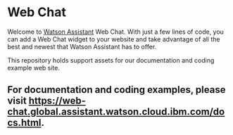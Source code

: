 # Web Chat

Welcome to [Watson Assistant](https://www.ibm.com/cloud/watson-assistant/) Web Chat. With just a few lines of code, you can add a Web Chat widget to your website and take advantage of all the best and newest that Watson Assistant has to offer.

This repository holds support assets for our documentation and coding example web site.

## For documentation and coding examples, please visit https://web-chat.global.assistant.watson.cloud.ibm.com/docs.html.
